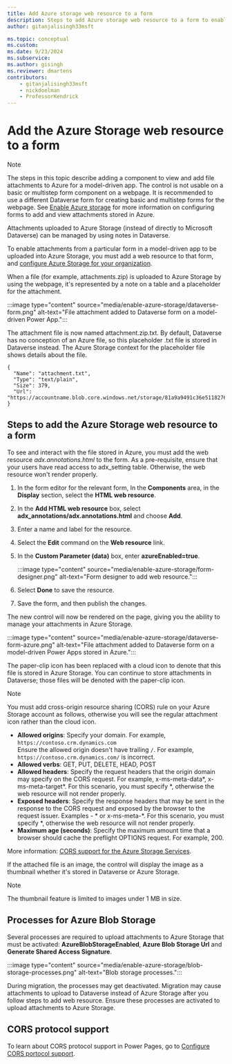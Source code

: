 ```yaml
---
title: Add Azure storage web resource to a form
description: Steps to add Azure storage web resource to a form to enable uploading attachments to Azure Storage.
author: gitanjalisingh33msft

ms.topic: conceptual
ms.custom: 
ms.date: 9/23/2024
ms.subservice: 
ms.author: gisingh
ms.reviewer: dmartens
contributors:
    - gitanjalisingh33msft
    - nickdoelman
    - ProfessorKendrick
---
```


# Add the Azure Storage web resource to a form

> [!NOTE]
> The steps in this topic describe adding a component to view and add file attachments to Azure for a model-driven app. The control is not usable on a basic or multistep form component on a webpage. It is recommended to use a different Dataverse form for creating basic and multistep forms for the webpage. See [Enable Azure storage](enable-azure-storage.md#enable-azure-blob-storage-for-basic-or-multistep-forms-with-attachments) for more information on configuring forms to add and view attachments stored in Azure.

Attachments uploaded to Azure Storage (instead of directly to Microsoft Dataverse) can be managed by using notes in Dataverse.

To enable attachments from a particular form in a model-driven app to be uploaded into Azure Storage, you must add a web resource to that form, and [configure Azure Storage for your organization](enable-azure-storage.md).

When a file (for example, attachments.zip) is uploaded to Azure Storage by using the webpage, it's represented by a note on a table and a placeholder for the attachment.

:::image type="content" source="media/enable-azure-storage/dataverse-form.png" alt-text="File attachment added to Dataverse form on a model-driven Power App.":::

The attachment file is now named attachment.zip.txt. By default, Dataverse  has no conception of an Azure file, so this placeholder .txt file is stored in Dataverse  instead. The Azure Storage context for the placeholder file shows details about the file.
```
{
  "Name": "attachment.txt",
  "Type": "text/plain",
  "Size": 379,
  "Url": "https://accountname.blob.core.windows.net/storage/81a9a9491c36e51182760026833bcf82/attachment.txt"
}
```

## Steps to add the Azure Storage web resource to a form

To see and interact with the file stored in Azure, you must add the web resource *adx.annotations.html* to the form. As a pre-requisite, ensure that your users have read access to adx_setting table. Otherwise, the web resource won't render properly.

1. In the form editor for the relevant form, In the **Components** area, in the **Display** section, select the **HTML web resource**.

1. In the **Add HTML web resource** box, select **adx_annotations/adx.annotations.html** and choose **Add**.

1. Enter a name and label for the resource.

1. Select the **Edit** command on the **Web resource** link.

1. In the **Custom Parameter (data)** box, enter **azureEnabled=true**. 

    :::image type="content" source="media/enable-azure-storage/form-designer.png" alt-text="Form designer to add web resource.":::

1. Select **Done** to save the resource.

1. Save the form, and then publish the changes.

The new control will now be rendered on the page, giving you the ability to manage your attachments in Azure Storage.

:::image type="content" source="media/enable-azure-storage/dataverse-form-azure.png" alt-text="File attachment added to Dataverse form on a model-driven Power Apps stored in Azure.":::

The paper-clip icon has been replaced with a cloud icon to denote that this file is stored in Azure Storage. You can continue to store attachments in Dataverse; those files will be denoted with the paper-clip icon.

> [!NOTE]
> You must add cross-origin resource sharing (CORS) rule on your Azure Storage account as follows, otherwise you will see the regular attachment icon rather than the cloud icon.
> - **Allowed origins**: Specify your domain. For example, `https://contoso.crm.dynamics.com`  <br /> Ensure the allowed origin doesn't have trailing `/`. For example, `https://contoso.crm.dynamics.com/` is incorrect.
> - **Allowed verbs**: GET, PUT, DELETE, HEAD, POST
> - **Allowed headers**: Specify the request headers that the origin domain may specify on the CORS request. For example, x-ms-meta-data\*, x-ms-meta-target\*. For this scenario, you must specify *, otherwise the web resource will not render properly.
> - **Exposed headers**: Specify the response headers that may be sent in the response to the CORS request and exposed by the browser to the request issuer. Examples - \* or x-ms-meta-\*. For this scenario, you must specify *, otherwise the web resource will not render properly.
> - **Maximum age (seconds)**: Specify the maximum amount time that a browser should cache the preflight OPTIONS request. For example, 200.
> 
> More information: [CORS support for the Azure Storage Services](/rest/api/storageservices/cross-origin-resource-sharing--cors--support-for-the-azure-storage-services).

If the attached file is an image, the control will display the image as a thumbnail whether it's stored in Dataverse  or Azure Storage.

> [!NOTE]
> The thumbnail feature is limited to images under 1 MB in size.

## Processes for Azure Blob Storage

Several processes are required to upload attachments to Azure Storage that must be activated: **AzureBlobStorageEnabled**, **Azure Blob Storage Url** and **Generate Shared Access Signature**.

:::image type="content" source="media/enable-azure-storage/blob-storage-processes.png" alt-text="Blob storage processes.":::

During migration, the processes may get deactivated. Migration may cause attachments to upload to Dataverse instead of Azure Storage after you follow steps to add web resource. Ensure these processes are activated to upload attachments to Azure Storage.

## CORS protocol support

To learn about CORS protocol support in Power Pages, go to [Configure CORS portocol support](/power-apps/maker/portals/configure/cors-support).

